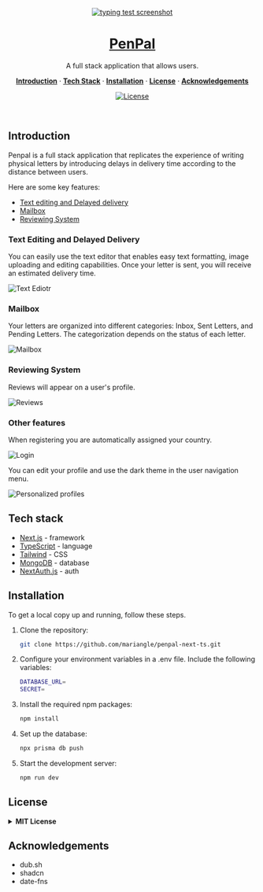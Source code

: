 <p align="center">
  <a href="https://penpal-next-ts.vercel.app">
    <img alt="typing test screenshot" src="https://github.com/mariangle/penpal-next-ts/assets/124585244/7df7723c-1587-497a-b888-4290dc07f53e">
    <h1 align="center">PenPal</h1>
  </a>
</p>

<p align="center">
  A full stack application that allows users.
</p>

<p align="center">
  <a href="#introduction"><strong>Introduction</strong></a> ·
  <a href="#tech-stack"><strong>Tech Stack</strong></a> ·
  <a href="#installation"><strong>Installation</strong></a> ·
  <a href="#license"><strong>License</strong></a> ·
  <a href="#acknowledgements"><strong>Acknowledgements</strong></a>
</p>
<p align="center">
  <a href="https://www.linkedin.com/in/maria-nguyen-le">
    <img src="https://img.shields.io/badge/-MariaLe-blue?style=plastic-square&logo=Linkedin&logoColor=white&link=https://www.linkedin.com/in/maria-nguyen-le/" alt="License" />
  </a>
</p>
<br/>

<!-- ABOUT THE PROJECT -->

## Introduction

Penpal is a full stack application that replicates the experience of writing physical letters by introducing delays in delivery time according to the distance between users.

Here are some key features:

- [Text editing and Delayed delivery](#text-editing-and-delayed-delivery)
- [Mailbox](#mailbox)
- [Reviewing System](#reviewing-system)

### Text Editing and Delayed Delivery

You can easily use the text editor that enables easy text formatting, image uploading and editing capabilities. Once your letter is sent, you will receive an estimated delivery time.

![Text Ediotr](https://github.com/mariangle/penpal-next-ts/assets/124585244/72b5bd2c-82d0-41bc-84db-7d507314fcb7)

### Mailbox

Your letters are organized into different categories: Inbox, Sent Letters, and Pending Letters. The categorization depends on the status of each letter.

![Mailbox](https://github.com/mariangle/penpal-next-ts/assets/124585244/5076cb03-dd8d-4b0b-8e90-21ecf36f9c47)

### Reviewing System

Reviews will appear on a user's profile.

![Reviews](https://github.com/mariangle/penpal-next-ts/assets/124585244/506c9b5a-786b-439f-9dbb-1cbf2b4de69b)

### Other features

When registering you are automatically assigned your country.

![Login](https://github.com/mariangle/penpal-next-ts/assets/124585244/2efb56e8-aa8e-48a2-b7e6-73905e93d1d3)

You can edit your profile and use the dark theme in the user navigation menu.

![Personalized profiles](https://github.com/mariangle/penpal-next-ts/assets/124585244/e7bd830d-f0bb-4ef0-86d7-c0f04a045283)

## Tech stack

- [Next.js](https://nextjs.org/) - framework
- [TypeScript](https://www.typescriptlang.org/) - language
- [Tailwind](https://tailwindcss.comm) - CSS
- [MongoDB](https://mongodb.com) - database
- [NextAuth.js](https://next-auth.js.org/) - auth

<!-- GETTING STARTED -->

## Installation

To get a local copy up and running, follow these steps.

1. Clone the repository:

   ```sh
   git clone https://github.com/mariangle/penpal-next-ts.git
   ```

2. Configure your environment variables in a .env file. Include the following variables:

   ```sh
   DATABASE_URL=
   SECRET=
   ```

3. Install the required npm packages:

   ```sh
   npm install
   ```

4. Set up the database:

   ```sh
   npx prisma db push
   ```

5. Start the development server:

   ```sh
   npm run dev
   ```

## License

<details>
  <summary><b>MIT License</b></summary>

Permission is hereby granted, free of charge, to any person obtaining a copy of this software and associated documentation files (the "Software"), to deal in the Software without restriction, including without limitation the rights to use, copy, modify, merge, publish, distribute, sublicense, and/or sell copies of the Software, and to permit persons to whom the Software is furnished to do so, subject to the following conditions:

The above copyright notice and this permission notice shall be included in all copies or substantial portions of the Software.

THE SOFTWARE IS PROVIDED "AS IS", WITHOUT WARRANTY OF ANY KIND, EXPRESS OR IMPLIED, INCLUDING BUT NOT LIMITED TO THE WARRANTIES OF MERCHANTABILITY, FITNESS FOR A PARTICULAR PURPOSE AND NONINFRINGEMENT. IN NO EVENT SHALL THE AUTHORS OR COPYRIGHT HOLDERS BE LIABLE FOR ANY CLAIM, DAMAGES OR OTHER LIABILITY, WHETHER IN AN ACTION OF CONTRACT, TORT OR OTHERWISE, ARISING FROM, OUT OF OR IN CONNECTION WITH THE SOFTWARE OR THE USE OR OTHER DEALINGS IN THE SOFTWARE.

</details>

## Acknowledgements

- dub.sh
- shadcn
- date-fns
